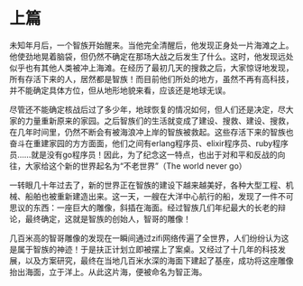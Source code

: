 # 上篇

未知年月后，一个智族开始醒来。当他完全清醒后，他发现正身处一片海滩之上。他使劲地晃着脑袋，但仍然不确定在那场大战之后发生了什么。这时，他发现远处似乎也有其他人类被冲上海滩。在经历了最初几天的搜救之后，大家惊讶地发现，所有存活下来的人，居然都是智族！而目前他们所处的地方，虽然不再有高科技，并不能确定具体方位，但从地形地貌来看，应该还是地球无误。

尽管还不能确定核战后过了多少年，地球恢复的情况如何，但人们还是决定，尽大家的力量重新原来的家园。之后智族们的生活就变成了建设、搜救、建设、搜救，在几年时间里，仍然不断会有被海浪冲上岸的智族被救起。这些存活下来的智族也奋斗在重建家园的方方面面，他们之间有erlang程序员、elixir程序员、ruby程序员……就是没有go程序员！因此，为了纪念这一特点，也出于对和平和反战的向往，大家给这个新的世界起名为“不老世界”（The world never go）

一转眼几十年过去了，新的世界正在智族的建设下越来越美好，各种大型工程、机械、船舶也被重新建造出来。这一天，一艘在大洋中心航行的船，发现了一件不可思议的东西：一座巨大的雕像，斜插在海面。经过智族几们年纪最大的长老的辩论，最终确定，这就是智族的创始人，智哥的雕像！

几百米高的智哥雕像的发现在一瞬间通过zifi网络传遍了全世界，人们纷纷认为这是属于智族的神迹！于是扶正计划立即被摆上了案桌。又经过了十几年的科技发展，以及方案研究，最终在当地几百米水深的海面下建起了基座，成功将这座雕像抬出海面，立于洋上。从此这片海，便被命名为智正海。
